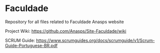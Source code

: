 # Faculdade
Repository for all files related to Faculdade Anasps website

Project Wiki: https://github.com/Anasps/Site-Faculdade/wiki

SCRUM Guide: https://www.scrumguides.org/docs/scrumguide/v1/Scrum-Guide-Portuguese-BR.pdf
